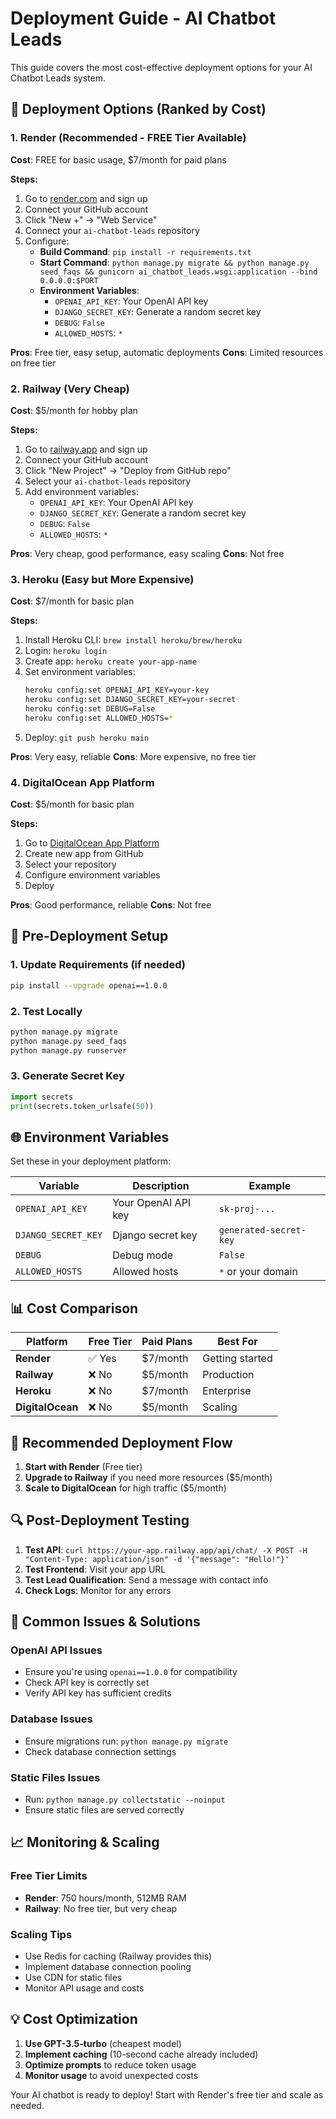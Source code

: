 # Deployment Guide - AI Chatbot Leads

This guide covers the most cost-effective deployment options for your AI Chatbot Leads system.

## 🚀 Deployment Options (Ranked by Cost)

### 1. **Render (Recommended - FREE Tier Available)**
**Cost**: FREE for basic usage, $7/month for paid plans

**Steps:**
1. Go to [render.com](https://render.com) and sign up
2. Connect your GitHub account
3. Click "New +" → "Web Service"
4. Connect your `ai-chatbot-leads` repository
5. Configure:
   - **Build Command**: `pip install -r requirements.txt`
   - **Start Command**: `python manage.py migrate && python manage.py seed_faqs && gunicorn ai_chatbot_leads.wsgi:application --bind 0.0.0.0:$PORT`
   - **Environment Variables**:
     - `OPENAI_API_KEY`: Your OpenAI API key
     - `DJANGO_SECRET_KEY`: Generate a random secret key
     - `DEBUG`: `False`
     - `ALLOWED_HOSTS`: `*`

**Pros**: Free tier, easy setup, automatic deployments
**Cons**: Limited resources on free tier

### 2. **Railway (Very Cheap)**
**Cost**: $5/month for hobby plan

**Steps:**
1. Go to [railway.app](https://railway.app) and sign up
2. Connect your GitHub account
3. Click "New Project" → "Deploy from GitHub repo"
4. Select your `ai-chatbot-leads` repository
5. Add environment variables:
   - `OPENAI_API_KEY`: Your OpenAI API key
   - `DJANGO_SECRET_KEY`: Generate a random secret key
   - `DEBUG`: `False`
   - `ALLOWED_HOSTS`: `*`

**Pros**: Very cheap, good performance, easy scaling
**Cons**: Not free

### 3. **Heroku (Easy but More Expensive)**
**Cost**: $7/month for basic plan

**Steps:**
1. Install Heroku CLI: `brew install heroku/brew/heroku`
2. Login: `heroku login`
3. Create app: `heroku create your-app-name`
4. Set environment variables:
   ```bash
   heroku config:set OPENAI_API_KEY=your-key
   heroku config:set DJANGO_SECRET_KEY=your-secret
   heroku config:set DEBUG=False
   heroku config:set ALLOWED_HOSTS=*
   ```
5. Deploy: `git push heroku main`

**Pros**: Very easy, reliable
**Cons**: More expensive, no free tier

### 4. **DigitalOcean App Platform**
**Cost**: $5/month for basic plan

**Steps:**
1. Go to [DigitalOcean App Platform](https://cloud.digitalocean.com/apps)
2. Create new app from GitHub
3. Select your repository
4. Configure environment variables
5. Deploy

**Pros**: Good performance, reliable
**Cons**: Not free

## 🔧 Pre-Deployment Setup

### 1. Update Requirements (if needed)
```bash
pip install --upgrade openai==1.0.0
```

### 2. Test Locally
```bash
python manage.py migrate
python manage.py seed_faqs
python manage.py runserver
```

### 3. Generate Secret Key
```python
import secrets
print(secrets.token_urlsafe(50))
```

## 🌐 Environment Variables

Set these in your deployment platform:

| Variable | Description | Example |
|----------|-------------|---------|
| `OPENAI_API_KEY` | Your OpenAI API key | `sk-proj-...` |
| `DJANGO_SECRET_KEY` | Django secret key | `generated-secret-key` |
| `DEBUG` | Debug mode | `False` |
| `ALLOWED_HOSTS` | Allowed hosts | `*` or your domain |

## 📊 Cost Comparison

| Platform | Free Tier | Paid Plans | Best For |
|----------|-----------|------------|----------|
| **Render** | ✅ Yes | $7/month | Getting started |
| **Railway** | ❌ No | $5/month | Production |
| **Heroku** | ❌ No | $7/month | Enterprise |
| **DigitalOcean** | ❌ No | $5/month | Scaling |

## 🎯 Recommended Deployment Flow

1. **Start with Render** (Free tier)
2. **Upgrade to Railway** if you need more resources ($5/month)
3. **Scale to DigitalOcean** for high traffic ($5/month)

## 🔍 Post-Deployment Testing

1. **Test API**: `curl https://your-app.railway.app/api/chat/ -X POST -H "Content-Type: application/json" -d '{"message": "Hello!"}'`
2. **Test Frontend**: Visit your app URL
3. **Test Lead Qualification**: Send a message with contact info
4. **Check Logs**: Monitor for any errors

## 🚨 Common Issues & Solutions

### OpenAI API Issues
- Ensure you're using `openai==1.0.0` for compatibility
- Check API key is correctly set
- Verify API key has sufficient credits

### Database Issues
- Ensure migrations run: `python manage.py migrate`
- Check database connection settings

### Static Files Issues
- Run: `python manage.py collectstatic --noinput`
- Ensure static files are served correctly

## 📈 Monitoring & Scaling

### Free Tier Limits
- **Render**: 750 hours/month, 512MB RAM
- **Railway**: No free tier, but very cheap

### Scaling Tips
- Use Redis for caching (Railway provides this)
- Implement database connection pooling
- Use CDN for static files
- Monitor API usage and costs

## 💡 Cost Optimization

1. **Use GPT-3.5-turbo** (cheapest model)
2. **Implement caching** (10-second cache already included)
3. **Optimize prompts** to reduce token usage
4. **Monitor usage** to avoid unexpected costs

Your AI chatbot is ready to deploy! Start with Render's free tier and scale as needed.


